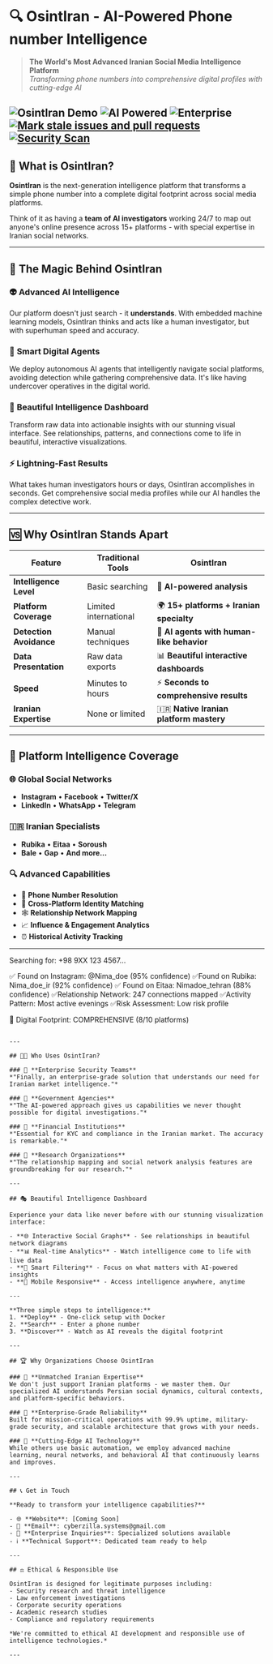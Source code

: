 # 🔍 OsintIran - AI-Powered Phone number Intelligence 

> **The World's Most Advanced Iranian Social Media Intelligence Platform**  
> *Transforming phone numbers into comprehensive digital profiles with cutting-edge AI*

![OsintIran Demo](https://img.shields.io/badge/🚀-Live%20Demo-blue?style=for-the-badge)
![AI Powered](https://img.shields.io/badge/🤖-AI%20Powered-purple?style=for-the-badge)
![Enterprise](https://img.shields.io/badge/🏢-Enterprise%20Ready-green?style=for-the-badge)
[![Mark stale issues and pull requests](https://github.com/FJ-cyberzilla/OsintIran/actions/workflows/stale.yml/badge.svg?event=schedule)](https://github.com/FJ-cyberzilla/OsintIran/actions/workflows/stale.yml)
[![Security Scan](https://github.com/FJ-cyberzilla/OsintIran/actions/workflows/security.yml/badge.svg)](https://github.com/FJ-cyberzilla/OsintIran/actions/workflows/security.yml)
---

## 🌟 What is OsintIran?

**OsintIran** is the next-generation intelligence platform that transforms a simple phone number into a complete digital footprint across social media platforms. 

Think of it as having a **team of AI investigators** working 24/7 to map out anyone's online presence across 15+ platforms - with special expertise in Iranian social networks.

---

## 🎯 The Magic Behind OsintIran

### 👽 **Advanced AI Intelligence**
Our platform doesn't just search - it **understands**. With embedded machine learning models, OsintIran thinks and acts like a human investigator, but with superhuman speed and accuracy.

### 🤖 **Smart Digital Agents**
We deploy autonomous AI agents that intelligently navigate social platforms, avoiding detection while gathering comprehensive data. It's like having undercover operatives in the digital world.

### 🎨 **Beautiful Intelligence Dashboard**
Transform raw data into actionable insights with our stunning visual interface. See relationships, patterns, and connections come to life in beautiful, interactive visualizations.

### ⚡ **Lightning-Fast Results**
What takes human investigators hours or days, OsintIran accomplishes in seconds. Get comprehensive social media profiles while our AI handles the complex detective work.

---

## 🆚 Why OsintIran Stands Apart

| Feature | Traditional Tools | **OsintIran** |
|---------|-------------------|---------------|
| **Intelligence Level** | Basic searching | 🧠 **AI-powered analysis** |
| **Platform Coverage** | Limited international | 🌍 **15+ platforms + Iranian specialty** |
| **Detection Avoidance** | Manual techniques | 🤖 **AI agents with human-like behavior** |
| **Data Presentation** | Raw data exports | 📊 **Beautiful interactive dashboards** |
| **Speed** | Minutes to hours | ⚡ **Seconds to comprehensive results** |
| **Iranian Expertise** | None or limited | 🇮🇷 **Native Iranian platform mastery** |

---

## 🎪 Platform Intelligence Coverage

### 🌐 **Global Social Networks**
- **Instagram** • **Facebook** • **Twitter/X**  
- **LinkedIn** • **WhatsApp** • **Telegram**

### 🇮🇷 **Iranian Specialists**
- **Rubika** • **Eitaa** • **Soroush**  
- **Bale** • **Gap** • **And more...**

### 🔍 **Advanced Capabilities**
- 📱 **Phone Number Resolution**
- 👥 **Cross-Platform Identity Matching**
- 🕸️ **Relationship Network Mapping**
- 📈 **Influence & Engagement Analytics**
- ⏰ **Historical Activity Tracking**

---

Searching for: +98 9XX 123 4567...

✅ Found on Instagram: @Nima_doe (95% confidence)
✅Found on Rubika: Nima_doe_ir (92% confidence)
✅ Found on Eitaa: Nimadoe_tehran (88% confidence)
✅Relationship Network: 247 connections mapped
✅Activity Pattern: Most active evenings
✅Risk Assessment: Low risk profile

🎯 Digital Footprint: COMPREHENSIVE (8/10 platforms)

```

---

## 📠🔎 Who Uses OsintIran?

### 🏢 **Enterprise Security Teams**
*"Finally, an enterprise-grade solution that understands our need for Iranian market intelligence."*

### 🔏 **Government Agencies** 
*"The AI-powered approach gives us capabilities we never thought possible for digital investigations."*

### 🏦 **Financial Institutions**
*"Essential for KYC and compliance in the Iranian market. The accuracy is remarkable."*

### 🔬 **Research Organizations**
*"The relationship mapping and social network analysis features are groundbreaking for our research."*

---

## 🎭 Beautiful Intelligence Dashboard

Experience your data like never before with our stunning visualization interface:

- **🌐 Interactive Social Graphs** - See relationships in beautiful network diagrams
- **📊 Real-time Analytics** - Watch intelligence come to life with live data
- **🎯 Smart Filtering** - Focus on what matters with AI-powered insights
- **📱 Mobile Responsive** - Access intelligence anywhere, anytime

---

**Three simple steps to intelligence:**
1. **Deploy** - One-click setup with Docker
2. **Search** - Enter a phone number
3. **Discover** - Watch as AI reveals the digital footprint

---

## 🏆 Why Organizations Choose OsintIran

### 🥇 **Unmatched Iranian Expertise**
We don't just support Iranian platforms - we master them. Our specialized AI understands Persian social dynamics, cultural contexts, and platform-specific behaviors.

### 🥈 **Enterprise-Grade Reliability**
Built for mission-critical operations with 99.9% uptime, military-grade security, and scalable architecture that grows with your needs.

### 🥉 **Cutting-Edge AI Technology**
While others use basic automation, we employ advanced machine learning, neural networks, and behavioral AI that continuously learns and improves.

---

## 📞 Get in Touch

**Ready to transform your intelligence capabilities?**

- 🌐 **Website**: [Coming Soon]
- 📨 **Email**: cyberzilla.systems@gmail.com  
- 💼 **Enterprise Inquiries**: Specialized solutions available
- ℹ️ **Technical Support**: Dedicated team ready to help

---

## ⚖️ Ethical & Responsible Use

OsintIran is designed for legitimate purposes including:
- Security research and threat intelligence
- Law enforcement investigations
- Corporate security operations
- Academic research studies
- Compliance and regulatory requirements

*We're committed to ethical AI development and responsible use of intelligence technologies.*

---

